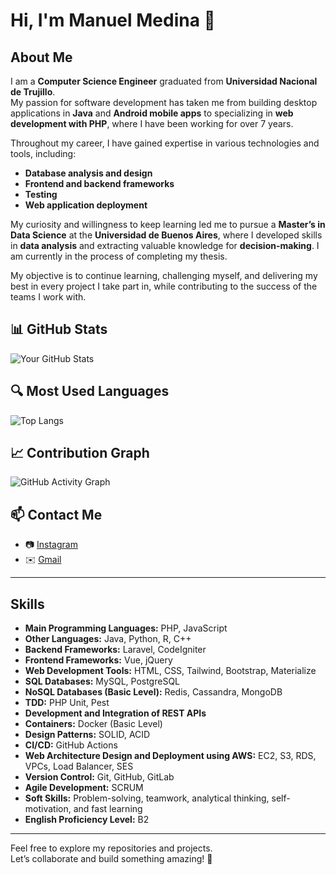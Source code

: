 # Hi, I'm Manuel Medina 👋  

## About Me  
I am a **Computer Science Engineer** graduated from **Universidad Nacional de Trujillo**.  
My passion for software development has taken me from building desktop applications in **Java** and **Android mobile apps** to specializing in **web development with PHP**, where I have been working for over 7 years.  

Throughout my career, I have gained expertise in various technologies and tools, including:  
- **Database analysis and design**  
- **Frontend and backend frameworks**  
- **Testing**  
- **Web application deployment**  

My curiosity and willingness to keep learning led me to pursue a **Master’s in Data Science** at the **Universidad de Buenos Aires**, where I developed skills in **data analysis** and extracting valuable knowledge for **decision-making**. I am currently in the process of completing my thesis.  

My objective is to continue learning, challenging myself, and delivering my best in every project I take part in, while contributing to the success of the teams I work with.  

## 📊 GitHub Stats

![Your GitHub Stats](https://github-readme-stats.vercel.app/api?username=manuelMedinaVega&show_icons=true&theme=radical)

## 🔍 Most Used Languages

![Top Langs](https://github-readme-stats.vercel.app/api/top-langs/?username=manuelMedinaVega&layout=compact&theme=radical)

## 📈 Contribution Graph

![GitHub Activity Graph](https://activity-graph.herokuapp.com/graph?username=manuelMedinaVega&theme=radical)


## 📫 Contact Me

- 📷 [Instagram](https://instagram.com/manuel.mvg)  
- ✉️ [Gmail](mailto:manuel.mv1191@gmail.com)
  
---

## Skills  
- **Main Programming Languages:** PHP, JavaScript  
- **Other Languages:** Java, Python, R, C++  
- **Backend Frameworks:** Laravel, CodeIgniter  
- **Frontend Frameworks:** Vue, jQuery  
- **Web Development Tools:** HTML, CSS, Tailwind, Bootstrap, Materialize  
- **SQL Databases:** MySQL, PostgreSQL  
- **NoSQL Databases (Basic Level):** Redis, Cassandra, MongoDB  
- **TDD:** PHP Unit, Pest  
- **Development and Integration of REST APIs**  
- **Containers:** Docker (Basic Level)  
- **Design Patterns:** SOLID, ACID  
- **CI/CD:** GitHub Actions  
- **Web Architecture Design and Deployment using AWS:** EC2, S3, RDS, VPCs, Load Balancer, SES  
- **Version Control:** Git, GitHub, GitLab  
- **Agile Development:** SCRUM  
- **Soft Skills:** Problem-solving, teamwork, analytical thinking, self-motivation, and fast learning  
- **English Proficiency Level:** B2  

---

Feel free to explore my repositories and projects.  
Let’s collaborate and build something amazing! 🚀  
